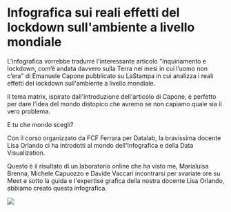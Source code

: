 #  Infografica sui reali effetti del lockdown sull'ambiente a livello mondiale
 
 L'infografica vorrebbe tradurre l'interessante articolo "Inquinamento e lockdown, com’è andata davvero sulla Terra nei mesi in cui l’uomo non c’era" di Emanuele Capone pubblicato su LaStampa in cui analizza i reali effetti del lockdown sull'ambiente a livello mondiale.
 
 Il tema matrix, ispirato dall'introduzione dell'articolo di Capone, è perfetto per dare l'idea del mondo distopico che avremo se non capiamo quale sia il vero problema.

 E tu che mondo scegli? 
 
 Con il corso organizzato da FCF Ferrara per Datalab, la bravissima docente Lisa Orlando ci ha introdotti al mondo  dell'Infografica e della Data Visualization.
 
 Questo è il risultato di un laboratorio online che ha visto me, Marialuisa Brenna, Michele Capuozzo e Davide Vaccari  incontrarsi per svariate ore su Meet e sotto la guida e l'expertise grafica della nostra docente Lisa Orlando,  abbiamo creato questa infografica.


<img src=“https://github.com/hananeRaziq/infografica_effetti_lockdown_ambiente/edit/main/infografica.jpg”>
